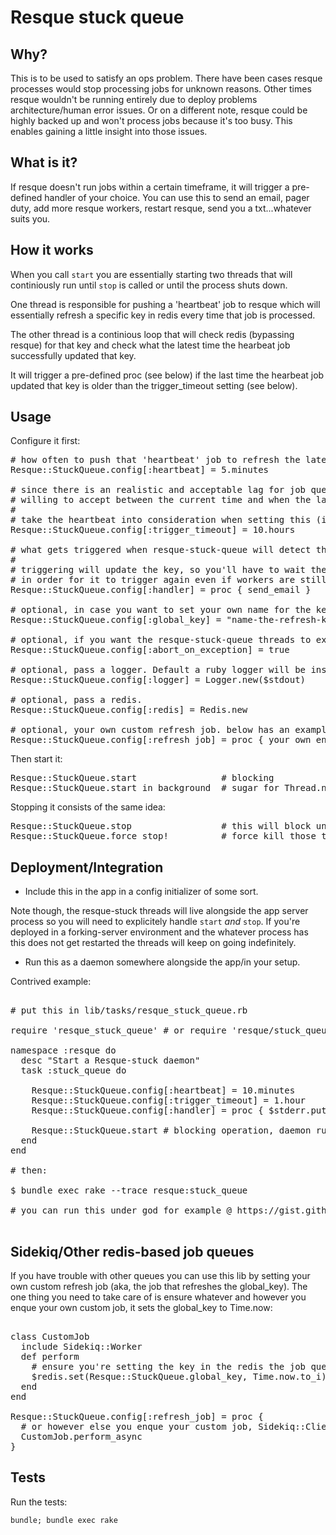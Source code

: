 # Resque stuck queue

## Why?

This is to be used to satisfy an ops problem. There have been cases resque processes would stop processing jobs for unknown reasons. Other times resque wouldn't be running entirely due to deploy problems architecture/human error issues. Or on a different note, resque could be highly backed up and won't process jobs because it's too busy. This enables gaining a little insight into those issues.

## What is it?

If resque doesn't run jobs within a certain timeframe, it will trigger a pre-defined handler of your choice. You can use this to send an email, pager duty, add more resque workers, restart resque, send you a txt...whatever suits you.

## How it works

When you call `start` you are essentially starting two threads that will continiously run until `stop` is called or until the process shuts down.

One thread is responsible for pushing a 'heartbeat' job to resque which will essentially refresh a specific key in redis every time that job is processed.

The other thread is a continious loop that will check redis (bypassing resque) for that key and check what the latest time the hearbeat job successfully updated that key.

It will trigger a pre-defined proc (see below) if the last time the hearbeat job updated that key is older than the trigger_timeout setting (see below).

## Usage

Configure it first:

<pre>
# how often to push that 'heartbeat' job to refresh the latest time it worked.
Resque::StuckQueue.config[:heartbeat] = 5.minutes

# since there is an realistic and acceptable lag for job queues, set this to how much you're
# willing to accept between the current time and when the last hearbeat job went through.
#
# take the heartbeat into consideration when setting this (it will fire 10 hours + 5 minutes with above heartbeat).
Resque::StuckQueue.config[:trigger_timeout] = 10.hours

# what gets triggered when resque-stuck-queue will detect the latest heartbeat is older than the trigger_timeout time set above.
#
# triggering will update the key, so you'll have to wait the trigger_timeout again
# in order for it to trigger again even if workers are still stale.
Resque::StuckQueue.config[:handler] = proc { send_email }

# optional, in case you want to set your own name for the key that will be used as the last good hearbeat time
Resque::StuckQueue.config[:global_key] = "name-the-refresh-key-as-you-please"

# optional, if you want the resque-stuck-queue threads to explicitly raise, default is false
Resque::StuckQueue.config[:abort_on_exception] = true

# optional, pass a logger. Default a ruby logger will be instantiated. Needs to respond to that interface.
Resque::StuckQueue.config[:logger] = Logger.new($stdout)

# optional, pass a redis. 
Resque::StuckQueue.config[:redis] = Redis.new

# optional, your own custom refresh job. below has an example.
Resque::StuckQueue.config[:refresh_job] = proc { your_own_enqueue_refreshing_global_key }
</pre>

Then start it:

<pre>
Resque::StuckQueue.start                # blocking
Resque::StuckQueue.start_in_background  # sugar for Thread.new { Resque::StuckQueue.start }
</pre>

Stopping it consists of the same idea:

<pre>
Resque::StuckQueue.stop                 # this will block until the threads end their current iteration
Resque::StuckQueue.force_stop!          # force kill those threads and let's move on
</pre>

## Deployment/Integration

* Include this in the app in a config initializer of some sort.

Note though, the resque-stuck threads will live alongside the app server process so you will need to explicitely handle `start` _and_ `stop`. If you're deployed in a forking-server environment and the whatever process has this does not get restarted the threads will keep on going indefinitely.

* Run this as a daemon somewhere alongside the app/in your setup.

Contrived example:

<pre>

# put this in lib/tasks/resque_stuck_queue.rb

require 'resque_stuck_queue' # or require 'resque/stuck_queue'

namespace :resque do
  desc "Start a Resque-stuck daemon"
  task :stuck_queue do

    Resque::StuckQueue.config[:heartbeat] = 10.minutes
    Resque::StuckQueue.config[:trigger_timeout] = 1.hour
    Resque::StuckQueue.config[:handler] = proc { $stderr.puts("resque wonky!") }

    Resque::StuckQueue.start # blocking operation, daemon running
  end
end

# then:

$ bundle exec rake --trace resque:stuck_queue

# you can run this under god for example @ https://gist.github.com/shaiguitar/298935953d91faa6bd4e

</pre>

## Sidekiq/Other redis-based job queues

If you have trouble with other queues you can use this lib by setting your own custom refresh job (aka, the job that refreshes the global_key). The one thing you need to take care of is ensure whatever and however you enque your own custom job, it sets the global_key to Time.now:

<pre>

class CustomJob
  include Sidekiq::Worker
  def perform
    # ensure you're setting the key in the redis the job queue is using
    $redis.set(Resque::StuckQueue.global_key, Time.now.to_i)
  end
end

Resque::StuckQueue.config[:refresh_job] = proc {
  # or however else you enque your custom job, Sidekiq::Client.enqueue(CustomJob), whatever, etc.
  CustomJob.perform_async
}
</pre>

## Tests

Run the tests:

`bundle; bundle exec rake`
